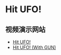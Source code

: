 # Hit UFO!

## 视频演示网站
* [Hit UFO!](http://new-play.tudou.com/v/886361316.html?spm=a2hzp.8244740.0.0)
* [Hit UFO! (With GUN)](http://new-play.tudou.com/v/886354731.html?spm=a2hzp.8244740.0.0)
